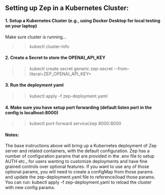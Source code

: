 ## Setting up Zep in a Kubernetes Cluster:

#### 1. Setup a Kubernetes Cluster (e.g., using Docker Desktop for local testing on your laptop)
Make sure cluster is running...
>> kubectl cluster-info

#### 2. Create a Secret to store the OPENAI_API_KEY
>> kubectl create secret generic zep-secret --from-literal=ZEP_OPENAI_API_KEY=<your-api-key>

#### 3. Run the deployment yaml
>> kubectl apply -f zep-deployment.yaml

#### 4. Make sure you have setup port forwarding (default listen port in the config is localhost:8000)
>> kubectl port-forward service/zep 8000:8000

#### Notes:
The base instructions above will bring up a Kubernetes deployment of Zep server and related containers,
with the default configuration. Zep has a number of configuration params that are provided in the .env file to setup AUTH etc., for users wanting to customize deployments and have fine grained controls over optional
features. If you want to use any of those optional params, you will need to create a configMap from those
params and update the zep-deployment.yaml file to reference/load those params. 
You can run: kubectl apply -f zep-deployment.yaml to reload the cluster with new config params. 
